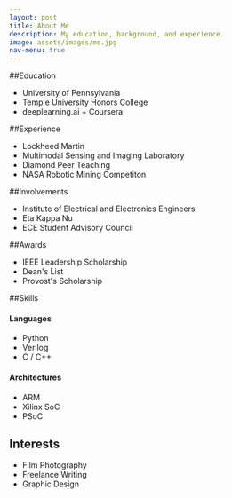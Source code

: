 ```yaml
---
layout: post
title: About Me
description: My education, background, and experience.
image: assets/images/me.jpg
nav-menu: true
---
```


##Education
* University of Pennsylvania
* Temple University Honors College
* deeplearning.ai + Coursera

##Experience
* Lockheed Martin
* Multimodal Sensing and Imaging Laboratory
* Diamond Peer Teaching
* NASA Robotic Mining Competiton

##Involvements
* Institute of Electrical and Electronics Engineers
* Eta Kappa Nu 
* ECE Student Advisory Council

##Awards
* IEEE Leadership Scholarship
* Dean's List
* Provost's Scholarship

##Skills
#### Languages
* Python
* Verilog
* C / C++

#### Architectures
* ARM
* Xilinx SoC
* PSoC

## Interests
* Film Photography
* Freelance Writing
* Graphic Design